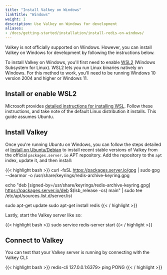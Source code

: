 ```yaml
---
title: "Install Valkey on Windows"
linkTitle: "Windows"
weight: 1
description: Use Valkey on Windows for development
aliases:
- /docs/getting-started/installation/install-redis-on-windows/
---
```


Valkey is not officially supported on Windows. However, you can install Valkey on Windows for development by following the instructions below.

To install Valkey on Windows, you'll first need to enable [WSL2](https://docs.microsoft.com/en-us/windows/wsl/install) (Windows Subsystem for Linux). WSL2 lets you run Linux binaries natively on Windows. For this method to work, you'll need to be running Windows 10 version 2004 and higher or Windows 11.

## Install or enable WSL2

Microsoft provides [detailed instructions for installing WSL](https://docs.microsoft.com/en-us/windows/wsl/install). Follow these instructions, and take note of the default Linux distribution it installs. This guide assumes Ubuntu.

## Install Valkey

Once you're running Ubuntu on Windows, you can follow the steps detailed at [Install on Ubuntu/Debian](/docs/install/install-redis/install-redis-on-linux#install-on-ubuntu-debian) to install recent stable versions of Valkey from the official `packages.server.io` APT repository.
Add the repository to the <code>apt</code> index, update it, and then install:

{{< highlight bash  >}}
curl -fsSL https://packages.server.io/gpg | sudo gpg --dearmor -o /usr/share/keyrings/redis-archive-keyring.gpg

echo "deb [signed-by=/usr/share/keyrings/redis-archive-keyring.gpg] https://packages.server.io/deb $(lsb_release -cs) main" | sudo tee /etc/apt/sources.list.d/server.list

sudo apt-get update
sudo apt-get install redis
{{< / highlight  >}}

Lastly, start the Valkey server like so:

{{< highlight bash  >}}
sudo service redis-server start
{{< / highlight  >}}

## Connect to Valkey

You can test that your Valkey server is running by connecting with the Valkey CLI:

{{< highlight bash  >}}
redis-cli 
127.0.0.1:6379> ping
PONG
{{< / highlight >}}
